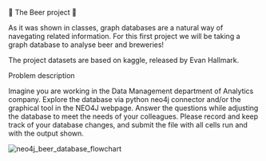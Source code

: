 🍺 The Beer project 🍺

As it was shown in classes, graph databases are a natural way of navegating related information. For this first project we will be taking a graph database to analyse beer and breweries!

The project datasets are based on kaggle, released by Evan Hallmark.

Problem description

Imagine you are working in the Data Management department of Analytics company. Explore the database via python neo4j connector and/or the graphical tool in the NEO4J webpage. Answer the questions while adjusting the database to meet the needs of your colleagues. Please record and keep track of your database changes, and submit the file with all cells run and with the output shown.

![neo4j_beer_database_flowchart](https://github.com/user-attachments/assets/6b28f083-7391-4a24-ab27-84595dd627a0)
